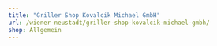 ```yaml
---
title: "Griller Shop Kovalcik Michael GmbH"
url: /wiener-neustadt/griller-shop-kovalcik-michael-gmbh/
shop: Allgemein
---
```

